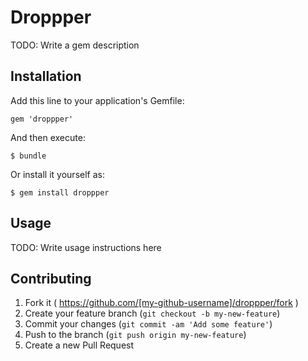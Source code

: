# Droppper

TODO: Write a gem description

## Installation

Add this line to your application's Gemfile:

    gem 'droppper'

And then execute:

    $ bundle

Or install it yourself as:

    $ gem install droppper

## Usage

TODO: Write usage instructions here

## Contributing

1. Fork it ( https://github.com/[my-github-username]/droppper/fork )
2. Create your feature branch (`git checkout -b my-new-feature`)
3. Commit your changes (`git commit -am 'Add some feature'`)
4. Push to the branch (`git push origin my-new-feature`)
5. Create a new Pull Request
